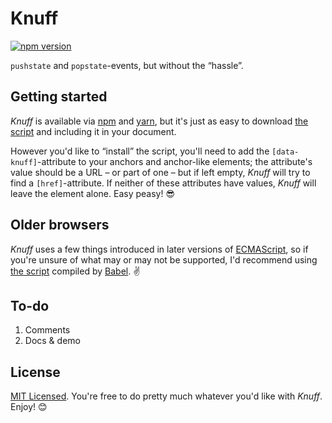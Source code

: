 # Knuff

[![npm version](https://badge.fury.io/js/knuff.svg)](https://badge.fury.io/js/knuff)

`pushstate` and `popstate`-events, but without the &ldquo;hassle&rdquo;.

## Getting started

_Knuff_ is available via [npm](//npmjs.com/package/knuff) and [yarn](//yarnpkg.com/en/package/knuff), but it's just as easy to download [the script](dist/knuff.js) and including it in your document.

However you'd like to &ldquo;install&rdquo; the script, you'll need to add the `[data-knuff]`-attribute to your anchors and anchor-like elements; the attribute's value should be a URL – or part of one – but if left empty, _Knuff_ will try to find a `[href]`-attribute. If neither of these attributes have values, _Knuff_ will leave the element alone. Easy peasy! :sunglasses:

## Older browsers

_Knuff_ uses a few things introduced in later versions of [ECMAScript](//en.wikipedia.org/wiki/ECMAScript), so if you're unsure of what may or may not be supported, I'd recommend using [the script](dist/knuff.babel.js) compiled by [Babel](//babeljs.io/). :v:

## To-do

1. Comments
2. Docs & demo

## License

[MIT Licensed](LICENSE). You're free to do pretty much whatever you'd like with _Knuff_. Enjoy! :blush:
